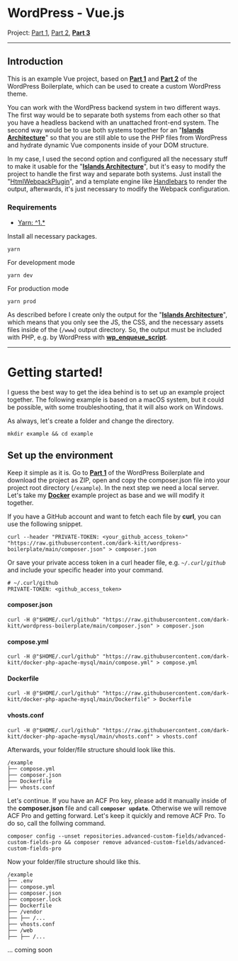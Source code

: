 # WordPress - Vue.js
Project: [Part 1](https://github.com/dark-kitt/wordpress-boilerplate/tree/main), [Part 2](https://github.com/dark-kitt/wordpress-theme-configuration), [**Part 3**](https://github.com/dark-kitt/wordpress-theme-vue)

---

## Introduction

This is an example Vue project, based on [**Part 1**](https://github.com/dark-kitt/wordpress-boilerplate/tree/main) and [**Part 2**](https://github.com/dark-kitt/wordpress-theme-configuration) of the WordPress Boilerplate, which can be used to create a custom WordPress theme.

You can work with the WordPress backend system in two different ways. The first way would be to separate both systems from each other so that you have a headless backend with an unattached front-end system. The second way would be to use both systems together for an "[**Islands Architecture**](https://www.patterns.dev/vanilla/islands-architecture)" so that you are still able to use the PHP files from WordPress and hydrate dynamic Vue components inside of your DOM structure.

In my case, I used the second option and configured all the necessary stuff to make it usable for the "[**Islands Architecture**](https://www.patterns.dev/vanilla/islands-architecture)", but it's easy to modify the project to handle the first way and separate both systems. Just install the "[HtmlWebpackPlugin](https://webpack.js.org/plugins/html-webpack-plugin/)", and a template engine like [Handlebars](https://handlebarsjs.com/) to render the output, afterwards, it's just necessary to modify the Webpack configuration.

### Requirements

* [Yarn: ^1.*](https://yarnpkg.com/)

Install all necessary packages.
```shell
yarn
```

For development mode
```shell
yarn dev
```

For production mode
```shell
yarn prod
```

As described before I create only the output for the "[**Islands Architecture**](https://www.patterns.dev/vanilla/islands-architecture)", which means that you only see the JS, the CSS, and the necessary assets files inside of the (`/www`) output directory. So, the output must be included with PHP, e.g. by WordPress with [**wp_enqueue_script**](https://developer.wordpress.org/reference/functions/wp_enqueue_script/).

---

# Getting started!

I guess the best way to get the idea behind is to set up an example project together. The following example is based on a macOS system, but it could be possible, with some troubleshooting, that it will also work on Windows.

As always, let's create a folder and change the directory.
```shell
mkdir example && cd example
```
## Set up the environment

Keep it simple as it is. Go to [**Part 1**](https://github.com/dark-kitt/wordpress-boilerplate/tree/main) of the WordPress Boilerplate and download the project as ZIP, open and copy the composer.json file into your project root directory (`/example`). In the next step we need a local server. Let's take my [**Docker**](https://github.com/dark-kitt/docker-php-apache-mysql) example project as base and we will modify it together.

If you have a GitHub account and want to fetch each file by **curl**, you can use the following snippet.
```shell
curl --header "PRIVATE-TOKEN: <your_github_access_token>" "https://raw.githubusercontent.com/dark-kitt/wordpress-boilerplate/main/composer.json" > composer.json
```

Or save your private access token in a curl header file, e.g. *`~/.curl/github`* and include your specific header into your command.
```text
# ~/.curl/github
PRIVATE-TOKEN: <github_access_token>
```

#### composer.json

```shell
curl -H @"$HOME/.curl/github" "https://raw.githubusercontent.com/dark-kitt/wordpress-boilerplate/main/composer.json" > composer.json
```

#### compose.yml
```shell
curl -H @"$HOME/.curl/github" "https://raw.githubusercontent.com/dark-kitt/docker-php-apache-mysql/main/compose.yml" > compose.yml
```

#### Dockerfile
```shell
curl -H @"$HOME/.curl/github" "https://raw.githubusercontent.com/dark-kitt/docker-php-apache-mysql/main/Dockerfile" > Dockerfile
```

#### vhosts.conf
```shell
curl -H @"$HOME/.curl/github" "https://raw.githubusercontent.com/dark-kitt/docker-php-apache-mysql/main/vhosts.conf" > vhosts.conf
```

Afterwards, your folder/file structure should look like this.
```text
/example
├── compose.yml
├── composer.json
├── Dockerfile
├── vhosts.conf
```

Let's continue. If you have an ACF Pro key, please add it manually inside of the **composer.json** file and call **`composer update`**. Otherwise we will remove ACF Pro and getting forward. Let's keep it quickly and remove ACF Pro. To do so, call the follwing command.
```shell
composer config --unset repositories.advanced-custom-fields/advanced-custom-fields-pro && composer remove advanced-custom-fields/advanced-custom-fields-pro
```

Now your folder/file structure should like this.
```text
/example
├── .env
├── compose.yml
├── composer.json
├── composer.lock
├── Dockerfile
├── /vendor
├── ├── /...
├── vhosts.conf
├── /web
├── ├── /...
```

... coming soon
